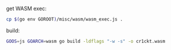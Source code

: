 get WASM exec:

```bash
cp $(go env GOROOT)/misc/wasm/wasm_exec.js .
```

build:

 ```bash
 GOOS=js GOARCH=wasm go build -ldflags "-w -s" -o cr1ckt.wasm
 ```

